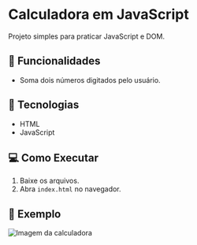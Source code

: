 # Calculadora em JavaScript

Projeto simples para praticar JavaScript e DOM.

## 🧠 Funcionalidades
- Soma dois números digitados pelo usuário.

## 🚀 Tecnologias
- HTML
- JavaScript

## 💻 Como Executar
1. Baixe os arquivos.
2. Abra `index.html` no navegador.

## 📸 Exemplo
![Imagem da calculadora](https://via.placeholder.com/300)
